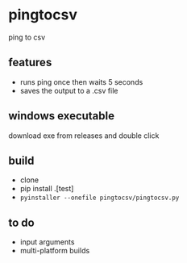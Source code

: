 # pingtocsv
ping to csv

## features
* runs ping once then waits 5 seconds
* saves the output to a .csv file

## windows executable
download exe from releases and double click

## build
* clone
* pip install .[test]
* `pyinstaller --onefile pingtocsv/pingtocsv.py` 

## to do
* input arguments
* multi-platform builds